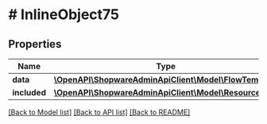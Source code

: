 # # InlineObject75

## Properties

Name | Type | Description | Notes
------------ | ------------- | ------------- | -------------
**data** | [**\OpenAPI\ShopwareAdminApiClient\Model\FlowTemplate**](FlowTemplate.md) |  | [optional]
**included** | [**\OpenAPI\ShopwareAdminApiClient\Model\Resource[]**](Resource.md) |  | [optional]

[[Back to Model list]](../../README.md#models) [[Back to API list]](../../README.md#endpoints) [[Back to README]](../../README.md)
